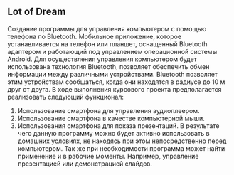 ## Lot of Dream 
Cоздание программы для управления компьютером с помощью телефона по Bluetooth. Мобильное приложение, которое устанавливается на телефон или планшет, оснащенный Bluetooth адаптером и работающий под управлением операционной системы Android. Для осуществления управления компьютером будет использована технология Bluetooth, позволяет обеспечить обмен информации между различными устройствами. Bluetooth позволяет этим устройствам сообщаться, когда они находятся в радиусе до 10 м друг от друга. В ходе выполнения курсового проекта предполагается реализовать следующий функционал:
1. Использование смартфона для управления аудиоплеером.
2. Использование смартфона в качестве компьютерной мыши. 
3. Использования смартфона для показа презентаций.
В результате чего данную программу можно будет активно использовать в домашних условиях, не находясь при этом непосредственно перед компьютером. Так же при необходимости программа может найти применение и в рабочие моменты. Например, управление презентацией или демонстрацией слайдов.
